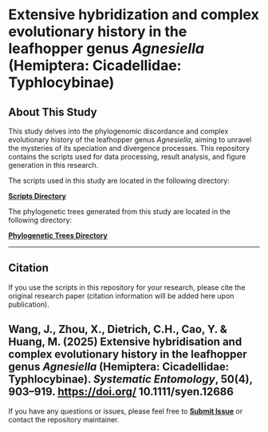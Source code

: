 # Extensive hybridization and complex evolutionary history in the leafhopper genus *Agnesiella* (Hemiptera: Cicadellidae: Typhlocybinae)

## About This Study

This study delves into the phylogenomic discordance and complex evolutionary history of the leafhopper genus *Agnesiella*, aiming to unravel the mysteries of its speciation and divergence processes. This repository contains the scripts used for data processing, result analysis, and figure generation in this research.


The scripts used in this study are located in the following directory:

[**Scripts Directory**](https://github.com/WJJ-97/Phylogenomics/tree/main/Agnesiella_Phylogenomics/Scripts)

The phylogenetic trees generated from this study are located in the following directory:

[**Phylogenetic Trees Directory**](https://github.com/WJJ-97/Phylogenomics/tree/main/Agnesiella_Phylogenomics/Phylogenetic%20Trees)

---

## Citation

If you use the scripts in this repository for your research, please cite the original research paper (citation information will be added here upon publication).

Wang, J., Zhou, X., Dietrich, C.H., Cao,  Y. & Huang, M. (2025) Extensive hybridisation and complex  evolutionary history in the leafhopper genus *Agnesiella* (Hemiptera: Cicadellidae: Typhlocybinae). *Systematic Entomology*, 50(4), 903–919.
https://doi.org/  10.1111/syen.12686
---

If you have any questions or issues, please feel free to [**Submit Issue**](https://github.com/WJJ-97/Phylogenomics/issues) or contact the repository maintainer.

